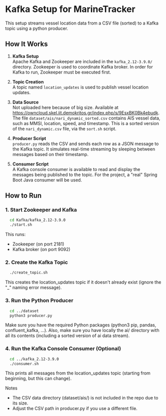 # Kafka Setup for MarineTracker

This setup streams vessel location data from a CSV file (sorted) to a Kafka topic using a python producer.

## How It Works

1. **Kafka Setup**  
   Apache Kafka and Zookeeper are included in the `kafka_2.12-3.9.0/` directory. Zookeeper is used to coordinate Kafka broker. In order for Kafka to run, Zookeeper must be executed first.

2. **Topic Creation**  
   A topic named `location_updates` is used to publish vessel location updates.

3. **Data Source**  
   Not uploaded here because of big size. Available at https://owncloud.skel.iit.demokritos.gr/index.php/s/9EsxBK0Bk4ebudk. The file `dataset/ais/nari_dynamic_sorted.csv` contains AIS vessel data, such as MMSI, location, speed, and timestamp. This is a sorted version of the `nari_dynamic.csv` file, via the `sort.sh` script.

4. **Producer Script**  
   `producer.py` reads the CSV and sends each row as a JSON message to the Kafka topic. It simulates real-time streaming by sleeping between messages based on their timestamp.

5. **Consumer Script**  
   A Kafka console consumer is available to read and display the messages being published to the topic.
   For the project, a "real" Spring Boot Java consumer will be used.

## How to Run

### 1. Start Zookeeper and Kafka

```bash
  cd Kafka/kafka_2.12-3.9.0
  ./start.sh
```

This runs:
- Zookeeper (on port 2181)
- Kafka broker (on port 9092)

### 2. Create the Kafka Topic

```bash
  ./create_topic.sh
```

This creates the location_updates topic if it doesn't already exist (ignore the "_" naming error message).

### 3. Run the Python Producer

```bash
  cd ../dataset
  python3 producer.py
```

Make sure you have the required Python packages (python3 pip, pandas, confluent_kafka, ...).
Also, make sure you have locally the ai/ directory with all its contents (including a sorted version of ai data stream).

### 4. Run the Kafka Console Consumer (Optional)

```bash
  cd ../kafka_2.12-3.9.0
  ./consumer.sh
```

This prints all messages from the location_updates topic (starting from beginning, but this can change).

Notes
- The CSV data directory (dataset/ais/) is not included in the repo due to its size.
- Adjust the CSV path in producer.py if you use a different file.
